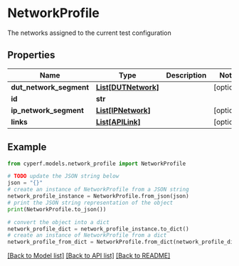 # NetworkProfile

The networks assigned to the current test configuration

## Properties

Name | Type | Description | Notes
------------ | ------------- | ------------- | -------------
**dut_network_segment** | [**List[DUTNetwork]**](DUTNetwork.md) |  | [optional] 
**id** | **str** |  | 
**ip_network_segment** | [**List[IPNetwork]**](IPNetwork.md) |  | [optional] 
**links** | [**List[APILink]**](APILink.md) |  | [optional] 

## Example

```python
from cyperf.models.network_profile import NetworkProfile

# TODO update the JSON string below
json = "{}"
# create an instance of NetworkProfile from a JSON string
network_profile_instance = NetworkProfile.from_json(json)
# print the JSON string representation of the object
print(NetworkProfile.to_json())

# convert the object into a dict
network_profile_dict = network_profile_instance.to_dict()
# create an instance of NetworkProfile from a dict
network_profile_from_dict = NetworkProfile.from_dict(network_profile_dict)
```
[[Back to Model list]](../README.md#documentation-for-models) [[Back to API list]](../README.md#documentation-for-api-endpoints) [[Back to README]](../README.md)


